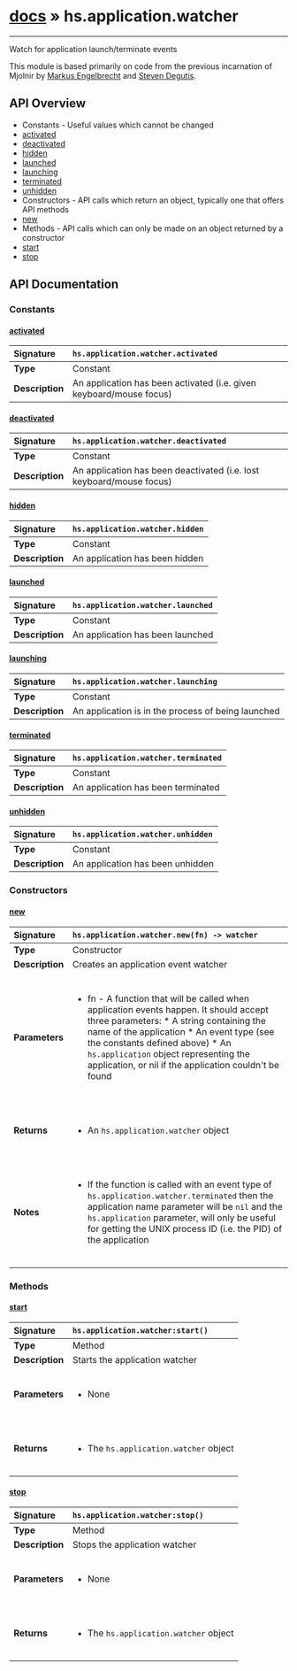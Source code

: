 # [docs](index.md) » hs.application.watcher
---

Watch for application launch/terminate events

This module is based primarily on code from the previous incarnation of Mjolnir by [Markus Engelbrecht](https://github.com/mgee) and [Steven Degutis](https://github.com/sdegutis/).

## API Overview
* Constants - Useful values which cannot be changed
 * [activated](#activated)
 * [deactivated](#deactivated)
 * [hidden](#hidden)
 * [launched](#launched)
 * [launching](#launching)
 * [terminated](#terminated)
 * [unhidden](#unhidden)
* Constructors - API calls which return an object, typically one that offers API methods
 * [new](#new)
* Methods - API calls which can only be made on an object returned by a constructor
 * [start](#start)
 * [stop](#stop)

## API Documentation

### Constants

#### [activated](#activated)
| <span style="float: left;">**Signature**</span> | <span style="float: left;">`hs.application.watcher.activated` </span>                                                          |
| -----------------------------------------------------|---------------------------------------------------------------------------------------------------------|
| **Type**                                             | Constant                                                                                         |
| **Description**                                      | An application has been activated (i.e. given keyboard/mouse focus)                                                                                         |

#### [deactivated](#deactivated)
| <span style="float: left;">**Signature**</span> | <span style="float: left;">`hs.application.watcher.deactivated` </span>                                                          |
| -----------------------------------------------------|---------------------------------------------------------------------------------------------------------|
| **Type**                                             | Constant                                                                                         |
| **Description**                                      | An application has been deactivated (i.e. lost keyboard/mouse focus)                                                                                         |

#### [hidden](#hidden)
| <span style="float: left;">**Signature**</span> | <span style="float: left;">`hs.application.watcher.hidden` </span>                                                          |
| -----------------------------------------------------|---------------------------------------------------------------------------------------------------------|
| **Type**                                             | Constant                                                                                         |
| **Description**                                      | An application has been hidden                                                                                         |

#### [launched](#launched)
| <span style="float: left;">**Signature**</span> | <span style="float: left;">`hs.application.watcher.launched` </span>                                                          |
| -----------------------------------------------------|---------------------------------------------------------------------------------------------------------|
| **Type**                                             | Constant                                                                                         |
| **Description**                                      | An application has been launched                                                                                         |

#### [launching](#launching)
| <span style="float: left;">**Signature**</span> | <span style="float: left;">`hs.application.watcher.launching` </span>                                                          |
| -----------------------------------------------------|---------------------------------------------------------------------------------------------------------|
| **Type**                                             | Constant                                                                                         |
| **Description**                                      | An application is in the process of being launched                                                                                         |

#### [terminated](#terminated)
| <span style="float: left;">**Signature**</span> | <span style="float: left;">`hs.application.watcher.terminated` </span>                                                          |
| -----------------------------------------------------|---------------------------------------------------------------------------------------------------------|
| **Type**                                             | Constant                                                                                         |
| **Description**                                      | An application has been terminated                                                                                         |

#### [unhidden](#unhidden)
| <span style="float: left;">**Signature**</span> | <span style="float: left;">`hs.application.watcher.unhidden` </span>                                                          |
| -----------------------------------------------------|---------------------------------------------------------------------------------------------------------|
| **Type**                                             | Constant                                                                                         |
| **Description**                                      | An application has been unhidden                                                                                         |

### Constructors

#### [new](#new)
| <span style="float: left;">**Signature**</span> | <span style="float: left;">`hs.application.watcher.new(fn) -> watcher` </span>                                                          |
| -----------------------------------------------------|---------------------------------------------------------------------------------------------------------|
| **Type**                                             | Constructor                                                                                         |
| **Description**                                      | Creates an application event watcher                                                                                         |
| **Parameters**                                       | <ul><br /><li>fn - A function that will be called when application events happen. It should accept three parameters:  * A string containing the name of the application  * An event type (see the constants defined above)  * An <code>hs.application</code> object representing the application, or nil if the application couldn't be found</li><br /></ul>                                        |
| **Returns**                                          | <ul><br /><li>An <code>hs.application.watcher</code> object</li><br /></ul>                                           |
| **Notes**                                            | <ul><br /><li>If the function is called with an event type of <code>hs.application.watcher.terminated</code> then the application name parameter will be <code>nil</code> and the <code>hs.application</code> parameter, will only be useful for getting the UNIX process ID (i.e. the PID) of the application</li><br /></ul>                                             |

### Methods

#### [start](#start)
| <span style="float: left;">**Signature**</span> | <span style="float: left;">`hs.application.watcher:start()` </span>                                                          |
| -----------------------------------------------------|---------------------------------------------------------------------------------------------------------|
| **Type**                                             | Method                                                                                         |
| **Description**                                      | Starts the application watcher                                                                                         |
| **Parameters**                                       | <ul><br /><li>None</li><br /></ul>                                        |
| **Returns**                                          | <ul><br /><li>The <code>hs.application.watcher</code> object</li><br /></ul>                                           |

#### [stop](#stop)
| <span style="float: left;">**Signature**</span> | <span style="float: left;">`hs.application.watcher:stop()` </span>                                                          |
| -----------------------------------------------------|---------------------------------------------------------------------------------------------------------|
| **Type**                                             | Method                                                                                         |
| **Description**                                      | Stops the application watcher                                                                                         |
| **Parameters**                                       | <ul><br /><li>None</li><br /></ul>                                        |
| **Returns**                                          | <ul><br /><li>The <code>hs.application.watcher</code> object</li><br /></ul>                                           |

